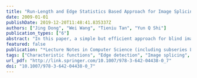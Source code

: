 ```yaml
---
title: "Run-Length and Edge Statistics Based Approach for Image Splicing Detection"
date: 2009-01-01
publishDate: 2019-12-20T11:48:41.835337Z
authors: ["Jing Dong", "Wei Wang", "Tieniu Tan", "Yun Q Shi"]
publication_types: ["6"]
abstract: "In this paper, a simple but efficient approach for blind image splicing detection is proposed. Image splicing is a common and fundamental operation used for image forgery. The detection of image splicing is a preliminary but desirable study for image forensics. Passive detection approaches of image splicing are usually regarded as pattern recognition problems based on features which are sensitive to splicing. In the proposed approach, we analyze the discontinuity of image pixel correlation and coherency caused by splicing in terms of image run-length representation and sharp image characteristics. The statistical features extracted from image run-length representation and image edge statistics are used for splicing detection. The support vector machine (SVM) is used as the classifier. Our experimental results demonstrate that the two proposed features outperform existing ones both in detection accuracy and computational complexity. © Springer-Verlag Berlin Heidelberg 2009."
featured: false
publication: "*Lecture Notes in Computer Science (including subseries Lecture Notes in Artificial Intelligence and Lecture Notes in Bioinformatics)*"
tags: ["Characteristic functions", "Edge detection", "Image splicing", "Run-length", "Support vector machine (SVM)"]
url_pdf: "http://link.springer.com/10.1007/978-3-642-04438-0_7"
doi: "10.1007/978-3-642-04438-0_7"
---
```


